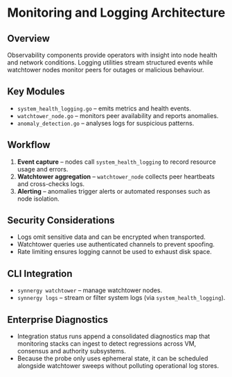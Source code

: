 # Monitoring and Logging Architecture

## Overview
Observability components provide operators with insight into node health and network conditions. Logging utilities stream structured events while watchtower nodes monitor peers for outages or malicious behaviour.

## Key Modules
- `system_health_logging.go` – emits metrics and health events.
- `watchtower_node.go` – monitors peer availability and reports anomalies.
- `anomaly_detection.go` – analyses logs for suspicious patterns.

## Workflow
1. **Event capture** – nodes call `system_health_logging` to record resource usage and errors.
2. **Watchtower aggregation** – `watchtower_node` collects peer heartbeats and cross-checks logs.
3. **Alerting** – anomalies trigger alerts or automated responses such as node isolation.

## Security Considerations
- Logs omit sensitive data and can be encrypted when transported.
- Watchtower queries use authenticated channels to prevent spoofing.
- Rate limiting ensures logging cannot be used to exhaust disk space.

## CLI Integration
- `synnergy watchtower` – manage watchtower nodes.
- `synnergy logs` – stream or filter system logs (via `system_health_logging`).

## Enterprise Diagnostics
- Integration status runs append a consolidated diagnostics map that monitoring stacks can ingest to detect regressions across VM, consensus and authority subsystems.
- Because the probe only uses ephemeral state, it can be scheduled alongside watchtower sweeps without polluting operational log stores.
